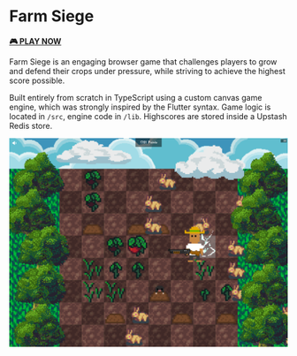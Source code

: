 # Farm Siege

**[🎮 PLAY NOW](https://farmsiege.wsky.dev)**

Farm Siege is an engaging browser game that challenges players to grow and defend their crops under pressure, while striving to achieve the highest score possible.

Built entirely from scratch in TypeScript using a custom canvas game engine, which was strongly inspired by the Flutter syntax. Game logic is located in `/src`, engine code in `/lib`. Highscores are stored inside a Upstash Redis store.

![Screenshot of Game](./screenshot.png)
